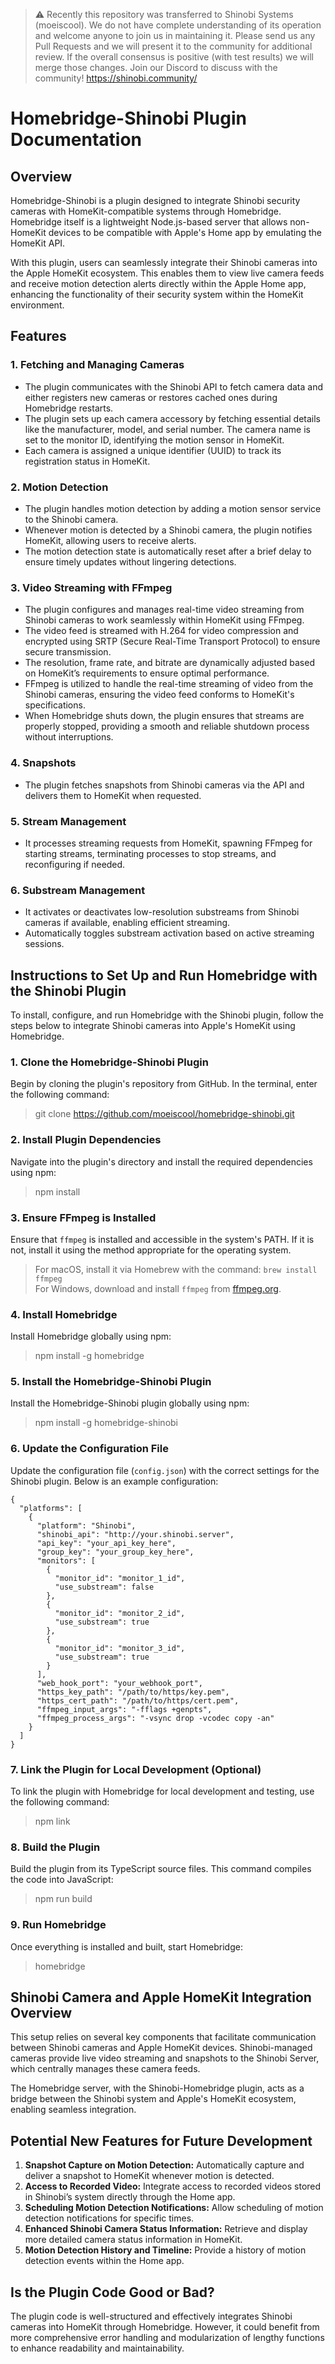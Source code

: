 > ⚠️ Recently this repository was transferred to Shinobi Systems (moeiscool). We do not have complete understanding of its operation and welcome anyone to join us in maintaining it. Please send us any Pull Requests and we will present it to the community for additional review. If the overall consensus is positive (with test results) we will merge those changes.
> Join our Discord to discuss with the community! https://shinobi.community/

# Homebridge-Shinobi Plugin Documentation

## Overview
Homebridge-Shinobi is a plugin designed to integrate Shinobi security cameras with HomeKit-compatible systems through Homebridge. Homebridge itself is a lightweight Node.js-based server that allows non-HomeKit devices to be compatible with Apple's Home app by emulating the HomeKit API.

With this plugin, users can seamlessly integrate their Shinobi cameras into the Apple HomeKit ecosystem. This enables them to view live camera feeds and receive motion detection alerts directly within the Apple Home app, enhancing the functionality of their security system within the HomeKit environment.

## Features
### 1. Fetching and Managing Cameras
- The plugin communicates with the Shinobi API to fetch camera data and either registers new cameras or restores cached ones during Homebridge restarts.
- The plugin sets up each camera accessory by fetching essential details like the manufacturer, model, and serial number. The camera name is set to the monitor ID, identifying the motion sensor in HomeKit.
- Each camera is assigned a unique identifier (UUID) to track its registration status in HomeKit.

### 2. Motion Detection
- The plugin handles motion detection by adding a motion sensor service to the Shinobi camera.
- Whenever motion is detected by a Shinobi camera, the plugin notifies HomeKit, allowing users to receive alerts.
- The motion detection state is automatically reset after a brief delay to ensure timely updates without lingering detections.

### 3. Video Streaming with FFmpeg
- The plugin configures and manages real-time video streaming from Shinobi cameras to work seamlessly within HomeKit using FFmpeg.
- The video feed is streamed with H.264 for video compression and encrypted using SRTP (Secure Real-Time Transport Protocol) to ensure secure transmission.
- The resolution, frame rate, and bitrate are dynamically adjusted based on HomeKit’s requirements to ensure optimal performance.
- FFmpeg is utilized to handle the real-time streaming of video from the Shinobi cameras, ensuring the video feed conforms to HomeKit's specifications.
- When Homebridge shuts down, the plugin ensures that streams are properly stopped, providing a smooth and reliable shutdown process without interruptions.

### 4. Snapshots
- The plugin fetches snapshots from Shinobi cameras via the API and delivers them to HomeKit when requested.

### 5. Stream Management
- It processes streaming requests from HomeKit, spawning FFmpeg for starting streams, terminating processes to stop streams, and reconfiguring if needed.

### 6. Substream Management
- It activates or deactivates low-resolution substreams from Shinobi cameras if available, enabling efficient streaming.
- Automatically toggles substream activation based on active streaming sessions.

## Instructions to Set Up and Run Homebridge with the Shinobi Plugin
To install, configure, and run Homebridge with the Shinobi plugin, follow the steps below to integrate Shinobi cameras into Apple's HomeKit using Homebridge.

### 1. Clone the Homebridge-Shinobi Plugin
Begin by cloning the plugin's repository from GitHub. In the terminal, enter the following command:
> git clone https://github.com/moeiscool/homebridge-shinobi.git

### 2. Install Plugin Dependencies
Navigate into the plugin's directory and install the required dependencies using npm:
> npm install

### 3. Ensure FFmpeg is Installed
Ensure that `ffmpeg` is installed and accessible in the system's PATH. If it is not, install it using the method appropriate for the operating system.
> For macOS, install it via Homebrew with the command: `brew install ffmpeg`  
> For Windows, download and install `ffmpeg` from [ffmpeg.org](https://ffmpeg.org).

### 4. Install Homebridge
Install Homebridge globally using npm:
> npm install -g homebridge

### 5. Install the Homebridge-Shinobi Plugin
Install the Homebridge-Shinobi plugin globally using npm:
> npm install -g homebridge-shinobi

### 6. Update the Configuration File
Update the configuration file (`config.json`) with the correct settings for the Shinobi plugin. Below is an example configuration:

```
{
  "platforms": [
    {
      "platform": "Shinobi",
      "shinobi_api": "http://your.shinobi.server",
      "api_key": "your_api_key_here",
      "group_key": "your_group_key_here",
      "monitors": [
        {
          "monitor_id": "monitor_1_id",
          "use_substream": false
        },
        {
          "monitor_id": "monitor_2_id",
          "use_substream": true
        },
        {
          "monitor_id": "monitor_3_id",
          "use_substream": true
        }
      ],
      "web_hook_port": "your_webhook_port",
      "https_key_path": "/path/to/https/key.pem",
      "https_cert_path": "/path/to/https/cert.pem",
      "ffmpeg_input_args": "-fflags +genpts",
      "ffmpeg_process_args": "-vsync drop -vcodec copy -an"
    }
  ]
}

```

### 7. Link the Plugin for Local Development (Optional)
To link the plugin with Homebridge for local development and testing, use the following command:
> npm link

### 8. Build the Plugin
Build the plugin from its TypeScript source files. This command compiles the code into JavaScript:
> npm run build

### 9. Run Homebridge
Once everything is installed and built, start Homebridge:
> homebridge

## Shinobi Camera and Apple HomeKit Integration Overview
This setup relies on several key components that facilitate communication between Shinobi cameras and Apple HomeKit devices. Shinobi-managed cameras provide live video streaming and snapshots to the Shinobi Server, which centrally manages these camera feeds.

The Homebridge server, with the Shinobi-Homebridge plugin, acts as a bridge between the Shinobi system and Apple's HomeKit ecosystem, enabling seamless integration.

## Potential New Features for Future Development
1. **Snapshot Capture on Motion Detection:** Automatically capture and deliver a snapshot to HomeKit whenever motion is detected.
2. **Access to Recorded Video:** Integrate access to recorded videos stored in Shinobi’s system directly through the Home app.
3. **Scheduling Motion Detection Notifications:** Allow scheduling of motion detection notifications for specific times.
4. **Enhanced Shinobi Camera Status Information:** Retrieve and display more detailed camera status information in HomeKit.
5. **Motion Detection History and Timeline:** Provide a history of motion detection events within the Home app.

## Is the Plugin Code Good or Bad?
The plugin code is well-structured and effectively integrates Shinobi cameras into HomeKit through Homebridge. However, it could benefit from more comprehensive error handling and modularization of lengthy functions to enhance readability and maintainability.
